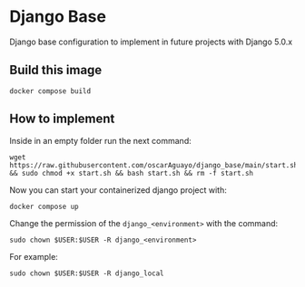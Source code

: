 # Django Base

Django base configuration to implement in future projects with Django 5.0.x

## Build this image

```shell
docker compose build
```

## How to implement

Inside in an empty folder run the next command:

```shell
wget https://raw.githubusercontent.com/oscarAguayo/django_base/main/start.sh && sudo chmod +x start.sh && bash start.sh && rm -f start.sh
```

Now you can start your containerized django project with:

```shell
docker compose up
```

Change the permission of the `django_<environment>` with the command:

```shell
sudo chown $USER:$USER -R django_<environment>
```

For example:

```shell
sudo chown $USER:$USER -R django_local
```
